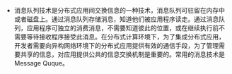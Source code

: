 + 消息队列技术是分布式应用间交换信息的一种技术，消息队列可驻留在内存中或者磁盘上。通过消息队列存储消息，知道他们被应用程序读走。通过消息队列，应用程序可独立的消费消息，不需要知道彼此的位置，或在继续执行前不需要等待接收程序接受此消息。在分布式计算环境下，为了集成分布式应用，开发者需要向异构网络环境下的分布式应用提供有效的通信手段，为了管理需要共享的信息，对应用提供公共的信息交换机制是重要的。常用的消息技术是Message Quque。
